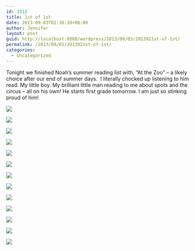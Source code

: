 ```yaml
---
id: 1512
title: 1st of 1st
date: 2013-09-03T02:38:10+00:00
author: Jennifer
layout: post
guid: http://localhost:8888/wordpress/2013/09/03/2013921st-of-1st/
permalink: /2013/09/03/2013921st-of-1st/
categories:
  - Uncategorized
---
```

Tonight we finished Noah&#8217;s summer reading list with, &#8220;At the Zoo&#8221; &#8211; a likely choice after our end of summer days. &nbsp;I literally chocked up listening to him read. My little boy. My brilliant little man reading to me about spots and the circus &#8211; all on his own! He starts first grade tomorrow. I am just so stinking proud of him!

<div class="image-gallery-wrapper">
  <p>
    <img src="http://static1.squarespace.com/static/50db6bb3e4b015296cd43789/50dfa5b1e4b0dc6320e0b5ea/52253ebfe4b0e56a47d6b4a2/1378173877624/2013-09-02+11.10.55.jpg.55.jpg?format=original" />
  </p>
  
  <p>
    <img src="http://static1.squarespace.com/static/50db6bb3e4b015296cd43789/50dfa5b1e4b0dc6320e0b5ea/52253ee6e4b03c5b68505866/1378174073523/2013-09-02+11.11.24.jpg.24.jpg?format=original" />
  </p>
  
  <p>
    <img src="http://static1.squarespace.com/static/50db6bb3e4b015296cd43789/50dfa5b1e4b0dc6320e0b5ea/52253efae4b00ee5ef2d5464/1378173690444/2013-09-02+12.00.47.jpg.47.jpg?format=original" />
  </p>
  
  <p>
    <img src="http://static1.squarespace.com/static/50db6bb3e4b015296cd43789/50dfa5b1e4b0dc6320e0b5ea/52253f21e4b0aab3463b5eb8/1378173343426/2013-09-02+11.50.06.jpg.06.jpg?format=original" />
  </p>
  
  <p>
    <img src="http://static1.squarespace.com/static/50db6bb3e4b015296cd43789/50dfa5b1e4b0dc6320e0b5ea/52253f80e4b0c3db8692ffc9/1430547591462/2013-09-02+11.22.48.jpg.48.jpg?format=original" />
  </p>
  
  <p>
    <img src="http://static1.squarespace.com/static/50db6bb3e4b015296cd43789/50dfa5b1e4b0dc6320e0b5ea/52253f93e4b00ee5ef2d5587/1378174274820/2013-09-02+11.22.42.jpg.42.jpg?format=original" />
  </p>
  
  <p>
    <img src="http://static1.squarespace.com/static/50db6bb3e4b015296cd43789/50dfa5b1e4b0dc6320e0b5ea/52253fa6e4b0aab3463b5fb2/1378174418773/2013-09-02+11.18.56.jpg.56.jpg?format=original" />
  </p>
  
  <p>
    <img src="http://static1.squarespace.com/static/50db6bb3e4b015296cd43789/50dfa5b1e4b0dc6320e0b5ea/52253fcee4b0750ab1460b22/1378174639816/2013-09-02+10.31.27.jpg.27.jpg?format=original" />
  </p>
  
  <p>
    <img src="http://static1.squarespace.com/static/50db6bb3e4b015296cd43789/50dfa5b1e4b0dc6320e0b5ea/5225404ce4b0aab3463b6103/1378175123213/2013-09-01+11.56.13.jpg.13.jpg?format=original" />
  </p>
  
  <p>
    <img src="http://static1.squarespace.com/static/50db6bb3e4b015296cd43789/50dfa5b1e4b0dc6320e0b5ea/52253fe5e4b07f56d0a2d6c0/1378174919886/2013-09-02+10.28.48.jpg.48.jpg?format=original" />
  </p>
  
  <p>
    <img src="http://static1.squarespace.com/static/50db6bb3e4b015296cd43789/50dfa5b1e4b0dc6320e0b5ea/522540a4e4b01cea4fd95de5/1378175261605/2013-09-01+11.51.32.jpg.32.jpg?format=original" />
  </p>
  
  <p>
    <img src="http://static1.squarespace.com/static/50db6bb3e4b015296cd43789/50dfa5b1e4b0dc6320e0b5ea/522540b9e4b0f02d4ce0cbf6/1378175452365/2013-09-01+11.58.50.jpg.50.jpg?format=original" />
  </p>
  
  <p>
    <img src="http://static1.squarespace.com/static/50db6bb3e4b015296cd43789/50dfa5b1e4b0dc6320e0b5ea/52254014e4b0e56a47d6b768/1378175602342/2013-09-02+08.50.41.jpg.41.jpg?format=original" />
  </p>
</div>